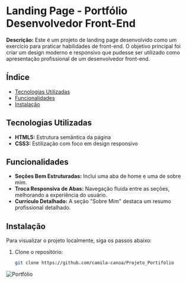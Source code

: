 # Landing Page - Portfólio Desenvolvedor Front-End

**Descrição:** Este é um projeto de landing page desenvolvido como um exercício para praticar habilidades de front-end. O objetivo principal foi criar um design moderno e responsivo que pudesse ser utilizado como apresentação profissional de um desenvolvedor front-end.

## Índice
- [Tecnologias Utilizadas](#tecnologias-utilizadas)
- [Funcionalidades](#funcionalidades)
- [Instalação](#instalação)

## Tecnologias Utilizadas
- **HTML5:** Estrutura semântica da página
- **CSS3:** Estilização com foco em design responsivo

## Funcionalidades
- **Seções Bem Estruturadas:** Inclui uma aba de home e uma de sobre mim.
- **Troca Responsiva de Abas:** Navegação fluida entre as seções, melhorando a experiência do usuário.
- **Currículo Detalhado:** A seção "Sobre Mim" destaca um resumo profissional detalhado.

## Instalação

Para visualizar o projeto localmente, siga os passos abaixo:
1. Clone o repositório:
   ```bash
   git clone https://github.com/camila-canoa/Projeto_Portifolio
   
![Portfólio](assets/Portifólio.png)
